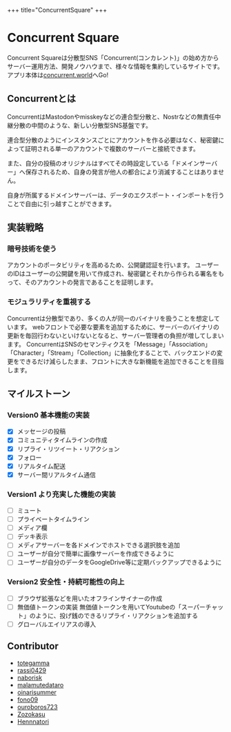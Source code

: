 +++
title="ConcurrentSquare"
+++

# Concurrent Square
Concurrent Squareは分散型SNS「Concurrent(コンカレント)」の始め方からサーバー運用方法、開発ノウハウまで、様々な情報を集約しているサイトです。
アプリ本体は[concurrent.world](https://concurrent.world)へGo!

## Concurrentとは
ConcurrentはMastodonやmisskeyなどの連合型分散と、Nostrなどの無責任中継分散の中間のような、新しい分散型SNS基盤です。

連合型分散のようにインスタンスごとにアカウントを作る必要はなく、秘密鍵によって証明される単一のアカウントで複数のサーバーと接続できます。

また、自分の投稿のオリジナルはすべてその時設定している「ドメインサーバー」へ保存されるため、自身の発言が他人の都合により消滅することはありません。

自身が所属するドメインサーバーは、データのエクスポート・インポートを行うことで自由に引っ越すことができます。

## 実装戦略
### 暗号技術を使う
アカウントのポータビリティを高めるため、公開鍵認証を行います。 ユーザーのIDはユーザーの公開鍵を用いて作成され、秘密鍵とそれから作られる署名をもって、そのアカウントの発言であることを証明します。

### モジュラリティを重視する
Concurrentは分散型であり、多くの人が同一のバイナリを扱うことを想定しています。 webフロントで必要な要素を追加するために、サーバーのバイナリの更新を毎回行わないといけないとなると、サーバー管理者の負担が増してしまいます。 
ConcurrentはSNSのセマンティクスを「Message」「Association」「Character」「Stream」「Collection」に抽象化することで、バックエンドの変更をできるだけ減らしたまま、フロントに大きな新機能を追加できることを目指します。

## マイルストーン

### Version0 基本機能の実装
- [x] メッセージの投稿
- [x] コミュニティタイムラインの作成
- [x] リプライ・リツイート・リアクション
- [x] フォロー
- [x] リアルタイム配送
- [x] サーバー間リアルタイム通信

### Version1 より充実した機能の実装
- [ ] ミュート
- [ ] プライベートタイムライン
- [ ] メディア欄
- [ ] デッキ表示
- [ ] メディアサーバーを各ドメインでホストできる選択肢を追加
- [ ] ユーザーが自分で簡単に画像サーバーを作成できるように
- [ ] ユーザーが自分のデータをGoogleDrive等に定期バックアップできるように

### Version2 安全性・持続可能性の向上
- [ ] ブラウザ拡張などを用いたオフラインサイナーの作成
- [ ] 無価値トークンの実装 無価値トークンを用いてYoutubeの「スーパーチャット」のように、投げ銭のできるリプライ・リアクションを追加する
- [ ] グローバルエイリアスの導入

## Contributor

- [totegamma](https://github.com/totegamma)
- [rassi0429](https://github.com/rassi0429)
- [naborisk](https://github.com/naborisk)
- [malamutedataro](https://github.com/malamutedataro)
- [oinarisummer](https://github.com/oinarisummer)
- [fono09](https://github.com/fono09)
- [ouroboros723](https://github.com/ourboros723)
- [Zozokasu](https://github.com/zozokasu)
- [Hennnatori](https://github.com/Hennnatori)

